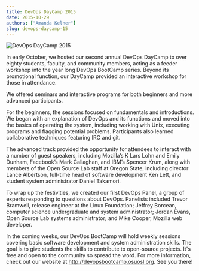 ```yaml
---
title: DevOps DayCamp 2015
date: 2015-10-29
authors: ["Amanda Kelner"]
slug: devops-daycamp-15
---
```


![DevOps DayCamp 2015](/images/daycamp2015.jpg#blog)

In early October, we hosted our second annual DevOps DayCamp to over eighty
students, faculty, and community members, acting as a feeder workshop into the
year long DevOps BootCamp series. Beyond its promotional function, our DayCamp
provided an interactive workshop for those in attendance.

We offered seminars and interactive programs for both beginners and more
advanced participants.

For the beginners, the sessions focused on fundamentals and introductions. We
began with an explanation of DevOps and its functions and moved into the basics
of operating the system, including working with Unix, executing programs and
flagging potential problems. Participants also learned collaborative techniques
featuring IRC and git.

The advanced track provided the opportunity for attendees to interact with a
number of guest speakers, including Mozilla’s K Lars Lohn and Emily Dunham,
Facebook’s Mark Callaghan, and IBM’s Spencer Krum, along with members of the
Open Source Lab staff at Oregon State, including director Lance Albertson,
full-time head of software development Ken Lett, and student system
administrator Daniel Takamori.

To wrap up the festivities, we created our first DevOps Panel, a group of
experts responding to questions about DevOps. Panelists included Trevor
Bramwell, release engineer at the Linux Foundation; Jeffrey Borcean, computer
science undergraduate and system administrator; Jordan Evans, Open Source Lab
systems administrator; and Mike Cooper, Mozilla web developer.

In the coming weeks, our DevOps BootCamp will hold weekly sessions covering
basic software development and system administration skills. The goal is to
give students the skills to contribute to open-source projects. It's free and
open to the community so spread the word. For more information, check out our
website at http://devopsbootcamp.osuosl.org. See you there!
